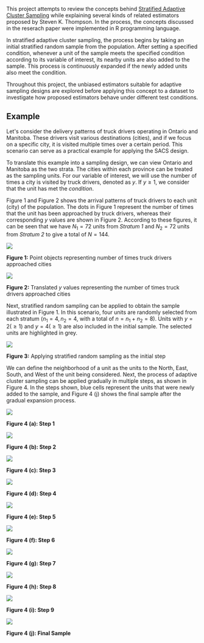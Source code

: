 This project attempts to review the concepts behind [Stratified Adaptive Cluster Sampling](https://www.jstor.org/stable/2337266) while explaining several kinds of related estimators proposed by Steven K. Thompson. In the process, the concepts discussed in the reserach paper were implemented in R programming language. 

In stratified adaptive cluster sampling, the process begins by taking an initial stratified random sample from the population. After setting a specified condition, whenever a unit of the sample meets the specified condition according to its variable of interest, its nearby units are also added to the sample. This process is continuously expanded if the newly added units also meet the condition. 

Throughout this project, the unbiased estimators suitable for adaptive sampling designs are explored before applying this concept to a dataset to investigate how proposed estimators behave under different test conditions.

## Example

Let's consider the delivery patterns of truck drivers operating in Ontario and Manitoba. These drivers visit various destinations (cities), and if we focus on a specific city, it is visited multiple times over a certain period. This scenario can serve as a practical example for applying the SACS design.

To translate this example into a sampling design, we can view Ontario and Manitoba as the two strata. The cities within each province can be treated as the sampling units. For our variable of interest, we will use the number of times a city is visited by truck drivers, denoted as $y$. If $y \geq 1$, we consider that the unit has met the *condition*.

Figure 1 and Figure 2 shows the arrival patterns of truck drivers to each unit (city) of the population. The dots in Figure 1 represent the number of times that the unit has been approached by truck drivers, whereas their corresponding $y$ values are shown in Figure 2. According to these figures, it can be seen that we have $N_1 = 72$ units from *Stratum 1* and $N_2 = 72$ units from *Stratum 2* to give a total of $N = 144$.

![](/figures/fig-1.svg)

**Figure 1:** Point objects representing number of times truck drivers approached cities


![](/figures/fig-2.svg)

**Figure 2:** Translated $y$ values representing the number of times truck drivers approached cities

Next, stratified random sampling can be applied to obtain the sample illustrated in Figure 1. In this scenario, four units are randomly selected from each stratum ($n_1 = 4, n_2 = 4$, with a total of $n = n_1 + n_2 = 8$). Units with $y=2 (\geq 1)$ and $y=4 (\geq 1)$ are also included in the initial sample. The selected units are highlighted in grey.

![](/figures/fig-3.svg)

**Figure 3:** Applying stratified random sampling as the initial step

We can define the neighborhood of a unit as the units to the North, East, South, and West of the unit being considered. Next, the process of adaptive cluster sampling can be applied gradually in multiple steps, as shown in Figure 4. In the steps shown, blue cells represent the units that were newly added to the sample, and Figure 4 (j) shows the final sample after the gradual expansion process.

![](/figures/fig-3-1.svg)

**Figure 4 (a): Step 1**

![](/figures/fig-3-2.svg)

**Figure 4 (b): Step 2**

![](/figures/fig-3-3.svg)

**Figure 4 (c): Step 3**

![](/figures/fig-3-4.svg)

**Figure 4 (d): Step 4**

![](/figures/fig-3-5.svg)

**Figure 4 (e): Step 5**

![](/figures/fig-3-6.svg)

**Figure 4 (f): Step 6**

![](/figures/fig-3-7.svg)

**Figure 4 (g): Step 7**

![](/figures/fig-3-8.svg)

**Figure 4 (h): Step 8**

![](/figures/fig-3-9.svg)

**Figure 4 (i): Step 9**

![](/figures/fig-3-10.svg)

**Figure 4 (j): Final Sample**